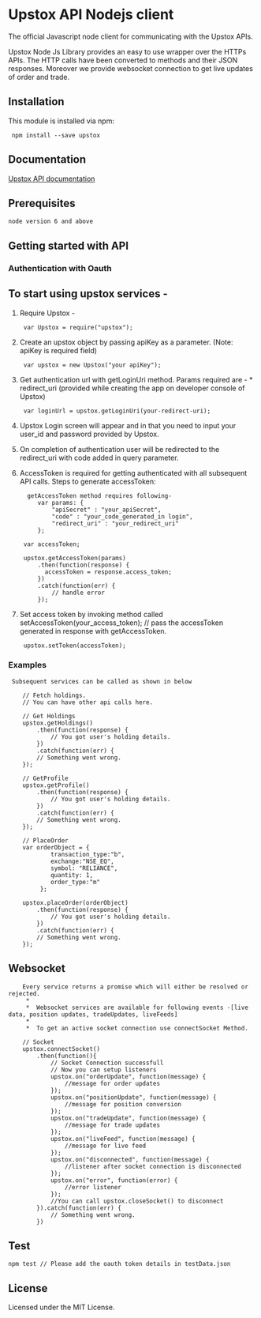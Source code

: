 
# Upstox API Nodejs client
The official Javascript node client for communicating with the Upstox APIs.

Upstox Node Js Library provides an easy to use wrapper over the HTTPs APIs. The HTTP calls have been converted to methods and their JSON responses.
Moreover we provide websocket connection to get live updates of order and trade.

## Installation

This module is installed via npm:

	 npm install --save upstox

## Documentation
   [Upstox API documentation](https://upstox.com/developer/api/v1/docs/)
   
## Prerequisites   
    node version 6 and above
  
Getting started with API
------------------------

### Authentication with Oauth

To start using upstox services -
------------------------------
1. Require Upstox - 
         
        var Upstox = require("upstox");
         
2. Create an upstox object by passing apiKey as a parameter. (Note: apiKey is required field)
        
        var upstox = new Upstox("your apiKey");

3. Get authentication url with getLoginUri method. Params required are - * redirect_uri (provided while creating the app on developer console of Upstox)
   
        var loginUrl = upstox.getLoginUri(your-redirect-uri);
     
4. Upstox Login screen will appear and in that you need to input your user_id and password provided by Upstox.

5. On completion of authentication user will be redirected to the redirect_uri with code added in query parameter.

6. AccessToken is required for getting authenticated with all subsequent API calls.
 Steps to generate accessToken:
 
         getAccessToken method requires following- 
            var params: {
                "apiSecret" : "your_apiSecret",
                "code" : "your_code_generated_in login",
                "redirect_uri" : "your_redirect_uri"
            };
        
        var accessToken;
        
        upstox.getAccessToken(params)
            .then(function(response) {
              accessToken = response.access_token;
            })
            .catch(function(err) {
                // handle error 
            });
        
5. Set access token by invoking method called setAccessToken(your_access_token); // pass the accessToken generated in response with getAccessToken.

        upstox.setToken(accessToken);
        
     
    
### Examples

     Subsequent services can be called as shown in below
    
        // Fetch holdings.
        // You can have other api calls here.

        // Get Holdings
        upstox.getHoldings()
            .then(function(response) {
                // You got user's holding details.
            })
            .catch(function(err) {
            // Something went wrong.
        });

        // GetProfile
        upstox.getProfile()
            .then(function(response) {
                // You got user's holding details.
            })
            .catch(function(err) {
            // Something went wrong.
        });

        // PlaceOrder
        var orderObject = {
                transaction_type:"b",
                exchange:"NSE_EQ",
                symbol: "RELIANCE",
                quantity: 1,
                order_type:"m"
             };
             
        upstox.placeOrder(orderObject)
            .then(function(response) {
                // You got user's holding details.
            })
            .catch(function(err) {
            // Something went wrong.
        });


## Websocket
 
        Every service returns a promise which will either be resolved or rejected.
         *
         *  Websocket services are available for following events -[live data, position updates, tradeUpdates, liveFeeds]
         *
         *  To get an active socket connection use connectSocket Method.
      
        // Socket
        upstox.connectSocket()
            .then(function(){
                // Socket Connection successfull
                // Now you can setup listeners
                upstox.on("orderUpdate", function(message) {
                    //message for order updates
                });
                upstox.on("positionUpdate", function(message) {
                    //message for position conversion
                });
                upstox.on("tradeUpdate", function(message) {
                    //message for trade updates
                });
                upstox.on("liveFeed", function(message) {
                    //message for live feed
                });
                upstox.on("disconnected", function(message) {
                    //listener after socket connection is disconnected
                });
                upstox.on("error", function(error) {
                    //error listener
                });
                //You can call upstox.closeSocket() to disconnect
            }).catch(function(err) {
                // Something went wrong.
            })
            
## Test
    npm test // Please add the oauth token details in testData.json
   
## License
Licensed under the MIT License. 

